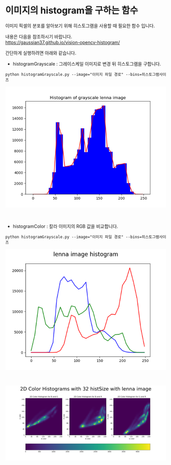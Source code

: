 # 이미지의 histogram을  구하는 함수

이미지 픽셀의 분포를 알아보기 위해 히스토그램을 사용할 때 필요한 함수 입니다.

내용은 다음을 참조하시기 바랍니다. <br>
https://gaussian37.github.io/vision-opencv-histogram/

간단하게 실행하려면 아래와 같습니다.

+ histogramGrayscale : 그레이스케일 이미지로 변경 뒤 히스토그램을 구합니다.

```  
python histogramGrayscale.py --image="이미지 파일 경로" --bins=히스토그램사이즈
```

![1](assets/histgray.png)

<br>

+ histogramColor : 칼라 이미지의 RGB 값을 비교합니다.

```
python histogramGrayscale.py --image="이미지 파일 경로" --bins=히스토그램사이즈
```

![2](assets/colorhist.png)

<br>

![3](assets/colorhist2.png)

<br>